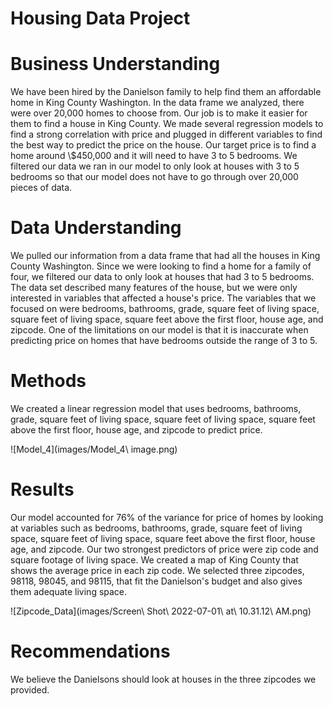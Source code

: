 # Housing Data Project

# Business Understanding 

We have been hired by the Danielson family to help find them an affordable home in King County Washington. In the data frame we analyzed, there were over 20,000 homes to choose from. Our job is to make it easier for them to find a house in King County. We made several regression models to find a strong correlation with price and plugged in different variables to find the best way to predict the price on the house. Our target price is to find a home around \\$450,000 and it will need to have 3 to 5 bedrooms. We filtered our data we ran in our model to only look at houses with 3 to 5 bedrooms so that our model does not have to go through over 20,000 pieces of data. 

# Data Understanding 

We pulled our information from a data frame that had all the houses in King County Washington. Since we were looking to find a home for a family of four, we filtered our data to only look at houses that had 3 to 5 bedrooms. The data set described many features of the house, but we were only interested in variables that affected a house's price. The variables that we focused on were bedrooms, bathrooms, grade, square feet of living space, square feet of living space, square feet above the first floor, house age, and zipcode. One of the limitations on our model is that it is inaccurate when predicting price on homes that have bedrooms outside the range of 3 to 5. 

# Methods 

We created a linear regression model that uses bedrooms, bathrooms, grade, square feet of living space, square feet of living space, square feet above the first floor, house age, and zipcode to predict price. 

![Model_4](images/Model_4\ image.png)

# Results 

Our model accounted for 76% of the variance for price of homes by looking at variables such as bedrooms, bathrooms, grade, square feet of living space, square feet of living space, square feet above the first floor, house age, and zipcode. Our two strongest predictors of price were zip code and square footage of living space. We created a map of King County that shows the average price in each zip code. We selected three zipcodes, 98118, 98045, and 98115, that fit the Danielson's budget and also gives them adequate living space. 

![Zipcode_Data](images/Screen\ Shot\ 2022-07-01\ at\ 10.31.12\ AM.png)

# Recommendations 

We believe the Danielsons should look at houses in the three zipcodes we provided. 
